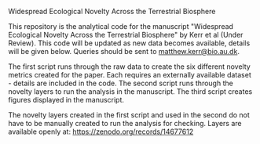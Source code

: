 Widespread Ecological Novelty Across the Terrestrial Biosphere

This repository is the analytical code for the manuscript "Widespread Ecological Novelty Across the Terrestrial Biosphere" by Kerr et al (Under Review).
This code will be updated as new data becomes available, details will be given below. 
Queries should be sent to matthew.kerr@bio.au.dk.

The first script runs through the raw data to create the six different novelty metrics created for the paper. Each requires an externally available dataset - details are included in the code.
The second script runs through the novelty layers to run the analysis in the manuscript.
The third script creates figures displayed in the manuscript.

The novelty layers created in the first script and used in the second do not have to be manually created to run the analysis for checking. Layers are available openly at: https://zenodo.org/records/14677612

